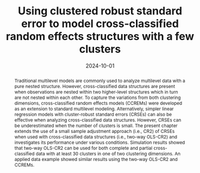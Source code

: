 ---
title: "Using clustered robust standard error to model cross-classified random effects structures with a few clusters"
authors:
- B Zhang
- F Huang
date: "2024-10-01"
doi: "https://doi.org/10.1007/978-3-031-56318-8_14"

publication_types: ["book-chapter"]

publication: "*In Stemmler, M., Wiedermann, W., & Huang, F. (eds.), Dependent data in social sciences research: Forms, issues, and methods of analysis (2nd ed.), Springer*"
abstract: Traditional multilevel models are commonly used to analyze multilevel data with a pure nested structure. However, cross-classified data structures are present when observations are nested within two higher-level structures which in turn are not nested within each other. To capture the variations from both clustering dimensions, cross-classified random effects models (CCREMs) were developed as an extension to standard multilevel modeling. Alternatively, simpler linear regression models with cluster-robust standard errors (CRSEs) can also be effective when analyzing cross-classified data structures. However, CRSEs can be underestimated when the number of clusters is small. The present chapter extends the use of a small sample adjustment approach (i.e., CR2) of CRSEs when used with cross-classified data structures (i.e., two-way OLS-CR2) and investigates its performance under various conditions. Simulation results showed that two-way OLS-CR2 can be used for both complete and partial cross-classified data with at least 30 clusters in one of two clustering dimensions. An applied data example showed similar results using the two-way OLS-CR2 and CCREMs.

featured: true

---